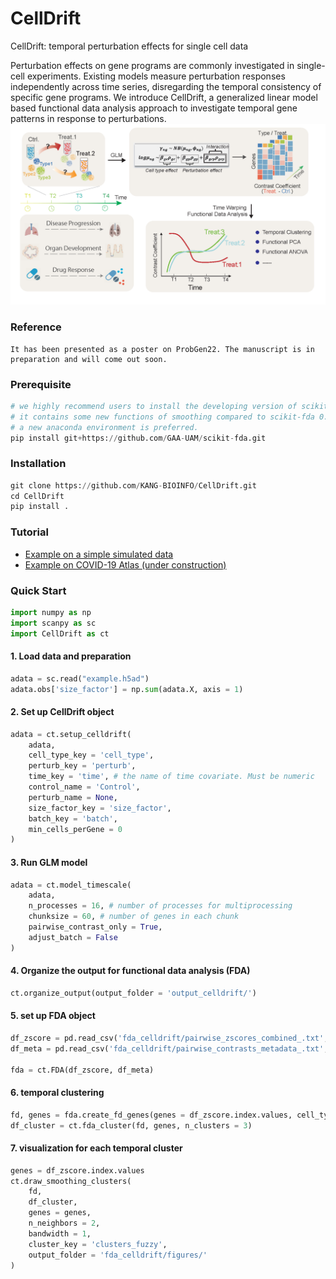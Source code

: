 # CellDrift
CellDrift: temporal perturbation effects for single cell data

Perturbation effects on gene programs are commonly investigated in single-cell experiments. Existing models measure perturbation responses independently across time series, disregarding the temporal consistency of specific gene programs. We introduce CellDrift, a generalized linear model based functional data analysis approach to investigate temporal gene patterns in response to perturbations. 
![overview](Examples/overview.png)

### Reference
```
It has been presented as a poster on ProbGen22. The manuscript is in preparation and will come out soon.
```

### Prerequisite
```python
# we highly recommend users to install the developing version of scikit-fda from github
# it contains some new functions of smoothing compared to scikit-fda 0.7.1
# a new anaconda environment is preferred.
pip install git+https://github.com/GAA-UAM/scikit-fda.git
```

### Installation
```python
git clone https://github.com/KANG-BIOINFO/CellDrift.git
cd CellDrift
pip install .
```

### Tutorial
- [Example on a simple simulated data](https://github.com/KANG-BIOINFO/CellDrift/blob/main/Tutorial/simulation_demo.md)
- [Example on COVID-19 Atlas (under construction)]()

### Quick Start
```python
import numpy as np
import scanpy as sc
import CellDrift as ct
```

#### 1. Load data and preparation
```python
adata = sc.read("example.h5ad")
adata.obs['size_factor'] = np.sum(adata.X, axis = 1)
```

#### 2. Set up CellDrift object
```python
adata = ct.setup_celldrift(
    adata, 
    cell_type_key = 'cell_type',
    perturb_key = 'perturb', 
    time_key = 'time', # the name of time covariate. Must be numeric
    control_name = 'Control', 
    perturb_name = None, 
    size_factor_key = 'size_factor', 
    batch_key = 'batch', 
    min_cells_perGene = 0
)
```

#### 3. Run GLM model 
```python
adata = ct.model_timescale(
    adata, 
    n_processes = 16, # number of processes for multiprocessing
    chunksize = 60, # number of genes in each chunk
    pairwise_contrast_only = True, 
    adjust_batch = False
)
```

#### 4. Organize the output for functional data analysis (FDA)
```python
ct.organize_output(output_folder = 'output_celldrift/')
```

#### 5. set up FDA object
```python
df_zscore = pd.read_csv('fda_celldrift/pairwise_zscores_combined_.txt', sep = '\t', header = 0, index_col = 0)
df_meta = pd.read_csv('fda_celldrift/pairwise_contrasts_metadata_.txt', sep = '\t', header = 0, index_col = 0)

fda = ct.FDA(df_zscore, df_meta)
```

#### 6. temporal clustering
```python
fd, genes = fda.create_fd_genes(genes = df_zscore.index.values, cell_type = 'Type_0', perturbation = 'Perturb_0')
df_cluster = ct.fda_cluster(fd, genes, n_clusters = 3)
```

#### 7. visualization for each temporal cluster
```python
genes = df_zscore.index.values
ct.draw_smoothing_clusters(
    fd, 
    df_cluster, 
    genes = genes, 
    n_neighbors = 2, 
    bandwidth = 1, 
    cluster_key = 'clusters_fuzzy', 
    output_folder = 'fda_celldrift/figures/'
)
```